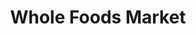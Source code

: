 ---
title: "Whole Foods Market"
url: /washington/whole-foods-market-h-street-northeast/
shop: supermarket
---